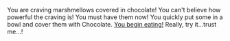 You are craving marshmellows covered in chocolate! 
You can't believe how powerful the craving is! 
You must have them now! 
You quickly put some in a bowl and cover them with Chocolate.
[You begin eating!](../eating-walls/eating-marshmallows.md)
Really, try it...trust me...!